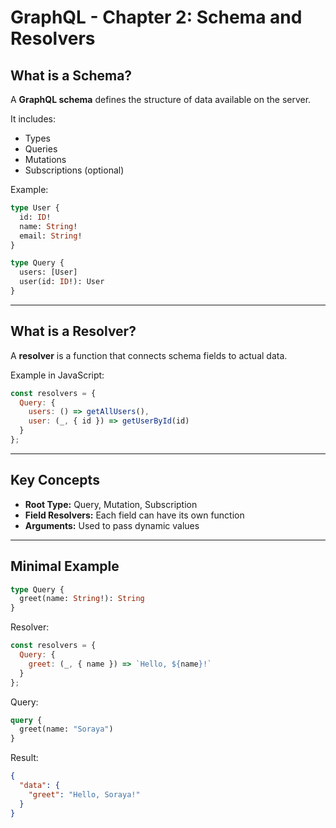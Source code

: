 # GraphQL - Chapter 2: Schema and Resolvers

## What is a Schema?

A **GraphQL schema** defines the structure of data available on the server.

It includes:
- Types
- Queries
- Mutations
- Subscriptions (optional)

Example:
```graphql
type User {
  id: ID!
  name: String!
  email: String!
}

type Query {
  users: [User]
  user(id: ID!): User
}
```

-----------------------------------
## What is a Resolver?

A **resolver** is a function that connects schema fields to actual data.

Example in JavaScript:
```js
const resolvers = {
  Query: {
    users: () => getAllUsers(),
    user: (_, { id }) => getUserById(id)
  }
};
```
-----------------------------------
## Key Concepts

- **Root Type:** Query, Mutation, Subscription
- **Field Resolvers:** Each field can have its own function
- **Arguments:** Used to pass dynamic values
-----------------------------------
## Minimal Example

```graphql
type Query {
  greet(name: String!): String
}
```

Resolver:
```js
const resolvers = {
  Query: {
    greet: (_, { name }) => `Hello, ${name}!`
  }
};
```

Query:
```graphql
query {
  greet(name: "Soraya")
}
```

Result:
```json
{
  "data": {
    "greet": "Hello, Soraya!"
  }
}
```